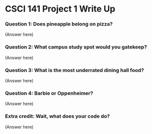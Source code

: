 # CSCI 141 Project 1 Write Up

### **Question 1:** Does pineapple belong on pizza?

(Answer here)

### **Question 2:** What campus study spot would you gatekeep?

(Answer here)

### **Question 3:** What is the most underrated dining hall food?

(Answer here)

### **Question 4:** Barbie or Oppenheimer?

(Answer here)

### **Extra credit:** Wait, what does your code do?

(Answer here)
